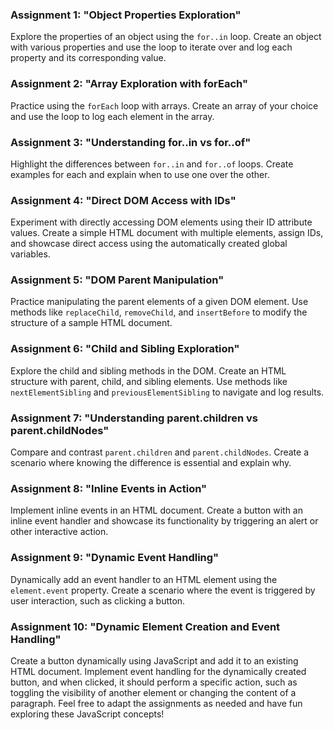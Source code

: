 ### Assignment 1: "Object Properties Exploration"

Explore the properties of an object using the `for..in` loop. Create an object with various properties and use the loop to iterate over and log each property and its corresponding value.

### Assignment 2: "Array Exploration with forEach"

Practice using the `forEach` loop with arrays. Create an array of your choice and use the loop to log each element in the array.

### Assignment 3: "Understanding for..in vs for..of"

Highlight the differences between `for..in` and `for..of` loops. Create examples for each and explain when to use one over the other.

### Assignment 4: "Direct DOM Access with IDs"

Experiment with directly accessing DOM elements using their ID attribute values. Create a simple HTML document with multiple elements, assign IDs, and showcase direct access using the automatically created global variables.

### Assignment 5: "DOM Parent Manipulation"

Practice manipulating the parent elements of a given DOM element. Use methods like `replaceChild`, `removeChild`, and `insertBefore` to modify the structure of a sample HTML document.

### Assignment 6: "Child and Sibling Exploration"

Explore the child and sibling methods in the DOM. Create an HTML structure with parent, child, and sibling elements. Use methods like `nextElementSibling` and `previousElementSibling` to navigate and log results.

### Assignment 7: "Understanding parent.children vs parent.childNodes"

Compare and contrast `parent.children` and `parent.childNodes`. Create a scenario where knowing the difference is essential and explain why.

### Assignment 8: "Inline Events in Action"

Implement inline events in an HTML document. Create a button with an inline event handler and showcase its functionality by triggering an alert or other interactive action.

### Assignment 9: "Dynamic Event Handling"

Dynamically add an event handler to an HTML element using the `element.event` property. Create a scenario where the event is triggered by user interaction, such as clicking a button.

### Assignment 10: "Dynamic Element Creation and Event Handling"

Create a button dynamically using JavaScript and add it to an existing HTML document. Implement event handling for the dynamically created button, and when clicked, it should perform a specific action, such as toggling the visibility of another element or changing the content of a paragraph.
Feel free to adapt the assignments as needed and have fun exploring these JavaScript concepts!
